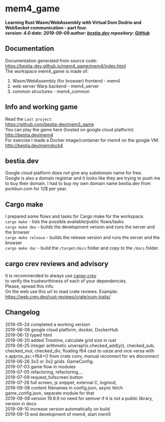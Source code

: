 # mem4_game

**Learning Rust Wasm/WebAssembly with Virtual Dom Dodrio and WebSocket communication - part four.**  
***version: 4.0  date: 2019-09-09 author: [bestia.dev](https://bestia.dev) repository: [GitHub](https://github.com/bestia-dev/mem4_game)***  

## Documentation

Documentation generated from source code:  
<https://bestia-dev.github.io/mem4_game/mem4/index.html>  
The workspace mem4_game is made of:  

1. Wasm/WebAssembly  (for browser) frontend - mem4  
2. web server Warp backend - mem4_server  
3. common structures - mem4_common  

## Info and working game

Read the `Last project`:  
<https://github.com/bestia-dev/mem3_game>  
You can play the game here (hosted on google cloud platform):  
<http://bestia.dev/mem4>  
For exercise I made a Docker image/container for mem4 on the google VM:  
<http://bestia.dev/memdock4>  

## bestia.dev

Google cloud platform does not give any subdomain name for free.  
Google is also a domain registrar and it looks like they are trying to push me to buy their domain.
I had to buy my own domain name bestia.dev from porkbun.com for 12$ per year.

## Cargo make

I prepared some flows and tasks for Cargo make for the workspace.  
`cargo make` - lists the possible available/public flows/tasks  
`cargo make dev` - builds the development version and runs the server and the browser  
`cargo make release` - builds the release version and runs the server and the browser  
`cargo make doc` - build the `/target/docs` folder and copy to the `/docs` folder.  

## cargo crev reviews and advisory

It is recommended to always use [cargo-crev](https://github.com/crev-dev/cargo-crev)  
to verify the trustworthiness of each of your dependencies.  
Please, spread this info.  
On the web use this url to read crate reviews. Example:  
<https://web.crev.dev/rust-reviews/crate/num-traits/>  

## Changelog

2019-05-24 completed a working version  
2019-06-06 google cloud platform, docker, DockerHub  
2019-06-13 typed html  
2019-06-20 added Triestine, calculate grid size in rust  
2019-06-25 integer arithmetic unwrap!(x.checked_add(y)), checked_sub, checked_mul, checked_div, floating f64 cast to usize and vice versa with x.approx_as::\<f64\>() from crate conv, manual reconnect for ws disconnect  
2019-06-26 3x3 or 3x2 grids. GameConfig.  
2019-07-03 game flow in modules  
2019-07-05 refactoring, refactoring,...  
2019-07-09 request_fullscreen button  
2019-07-26 full screen, js snippet, external C, logmod,  
2019-09-08 content filenames in config.json, async fetch game_config.json, separate module for that  
2019-09-09 version 19.9.9 no need for semver if it is not a public library, version in docs  
2019-09-10 increase version automatically on build  
2019-09-13 end development of mem4, start mem5

